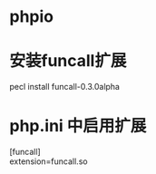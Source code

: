 phpio
=====

安装funcall扩展
===
pecl install funcall-0.3.0alpha  

php.ini 中启用扩展
===
[funcall]  
extension=funcall.so
